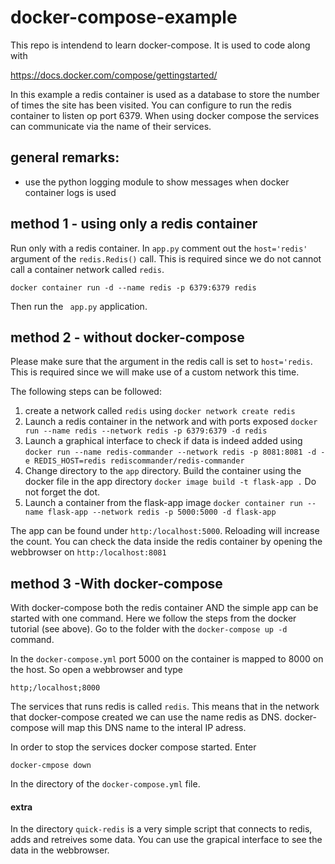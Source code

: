 # docker-compose-example

This repo is intendend to learn docker-compose. It is used to code along with 

https://docs.docker.com/compose/gettingstarted/

In this example a redis container is used as a database to store the number of times the site has been visited. 
You can configure to run the redis container to listen op port 6379. 
When using docker compose the services can communicate via the name of their services.

## general remarks:
- use the python logging module to show messages when docker container logs <container id> is used

## method 1 - using only a redis container

Run only with a redis container. In `app.py` comment out the `host='redis'`  argument of the `redis.Redis()` call.
This is required since we do not cannot call a container network called `redis`.

`docker container run -d --name redis -p 6379:6379 redis`

Then run the ` app.py` application.
 
## method 2 - without docker-compose

Please make sure that the argument in the redis call is set to `host='redis`. 
This is required since we will make use of a custom network this time.

The following steps can be followed:
1. create a network called `redis` using
   `docker network create redis`
2. Launch a redis container in the network and with ports exposed
   `docker run --name redis --network redis -p 6379:6379 -d redis`
3. Launch a graphical interface to check if data is indeed added using
   `docker run --name redis-commander --network redis -p 8081:8081 -d -e REDIS_HOST=redis rediscommander/redis-commander` 
4. Change directory to the `app` directory. Build the container using the docker file in the app directory
   `docker image build -t flask-app .` Do not forget the dot.
5. Launch a container from the flask-app image
   `docker container run --name flask-app --network redis -p 5000:5000 -d flask-app`

The app can be found under `http:/localhost:5000`. Reloading will increase the count.
You can check the data inside the redis container by opening the webbrowser on `http:/localhost:8081`

## method 3 -With docker-compose
With docker-compose both the redis container AND the simple app can be started with one command.
Here we follow the steps from the docker tutorial (see above). Go to the folder with the `docker-compose up -d` command.

In the `docker-compose.yml` port 5000 on the container is mapped to 8000 on the host. So open a webbrowser and type

`http;/localhost;8000`

The services that runs redis is called `redis`. This means that in the network that docker-compose created we can use 
the name redis as DNS. docker-compose will map this DNS name to the interal IP adress.

In order to stop the services docker compose started. Enter

`docker-cmpose down`

In the directory of the `docker-compose.yml` file. 

#### extra
In the directory `quick-redis` is a very simple script that connects to redis, adds and retreives some data. 
You can use the grapical interface to see the data in the webbrowser.





